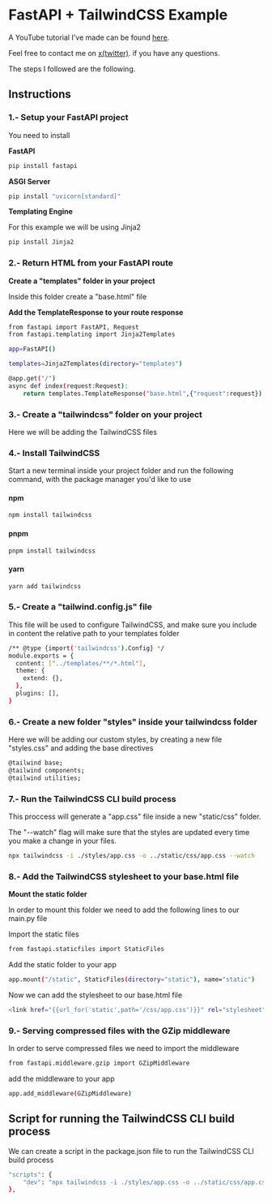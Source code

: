 # FastAPI + TailwindCSS Example

A YouTube tutorial I've made can be found [here](https://youtu.be/yrEKYkIK-Fw).

Feel free to contact me on [x(twitter)](https://twitter.com/vicsejas). if you have any questions.

The steps I followed are the following.

## Instructions

### 1.- Setup your FastAPI project

You need to install

**FastAPI**

```sh
pip install fastapi
```

**ASGI Server**

```sh
pip install "uvicorn[standard]"
```

**Templating Engine**

For this example we will be using Jinja2

```sh
pip install Jinja2
```

### 2.- Return HTML from your FastAPI route

**Create a "templates" folder in your project**

Inside this folder create a "base.html" file

**Add the TemplateResponse to your route response**

```sh
from fastapi import FastAPI, Request
from fastapi.templating import Jinja2Templates

app=FastAPI()

templates=Jinja2Templates(directory="templates")

@app.get("/")
async def index(request:Request):
    return templates.TemplateResponse("base.html",{"request":request})
```

### 3.- Create a "tailwindcss" folder on your project

Here we will be adding the TailwindCSS files

### 4.- Install TailwindCSS

Start a new terminal inside your project folder and run the following command, with the package manager you'd like to use

#### npm
```sh
npm install tailwindcss
```

#### pnpm
```sh
pnpm install tailwindcss
```

#### yarn
```sh
yarn add tailwindcss
```

### 5.- Create a "tailwind.config.js" file

This file will be used to configure TailwindCSS, and make sure you include in content the relative path to your templates folder

```sh
/** @type {import('tailwindcss').Config} */
module.exports = {
  content: ["../templates/**/*.html"],
  theme: {
    extend: {},
  },
  plugins: [],
}

```

### 6.- Create a new folder "styles" inside your tailwindcss folder

Here we will be adding our custom styles, by creating a new file "styles.css" and adding the base directives

```sh
@tailwind base;
@tailwind components;
@tailwind utilities;
```

### 7.- Run the TailwindCSS CLI build process

This proccess will generate a "app.css" file inside a new "static/css" folder.

The "--watch" flag will make sure that the styles are updated every time you make a change in your files.

```sh
npx tailwindcss -i ./styles/app.css -o ../static/css/app.css --watch
```

### 8.- Add the TailwindCSS stylesheet to your base.html file

**Mount the static folder**

In order to mount this folder we need to add the following lines to our main.py file

Import the static files

```sh
from fastapi.staticfiles import StaticFiles
```

Add the static folder to your app

```sh
app.mount("/static", StaticFiles(directory="static"), name="static")
```

Now we can add the stylesheet to our base.html file

```sh
<link href="{{url_for('static',path='/css/app.css')}}" rel="stylesheet">
```

### 9.- Serving compressed files with the GZip middleware

In order to serve compressed files we need to import the middleware

```sh
from fastapi.middleware.gzip import GZipMiddleware
```

add the middleware to your app

```sh
app.add_middleware(GZipMiddleware)
```

## Script for running the TailwindCSS CLI build process

We can create a script in the package.json file to run the TailwindCSS CLI build process

```sh
"scripts": {
    "dev": "npx tailwindcss -i ./styles/app.css -o ../static/css/app.css --watch"
},
```
